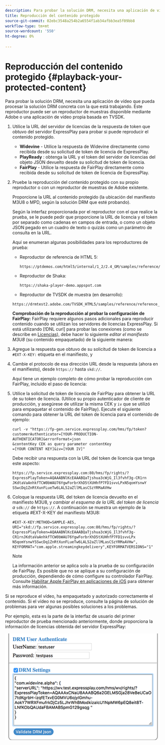 ```yaml
---
description: Para probar la solución DRM, necesita una aplicación de vídeo que pueda procesar la solución DRM concreta con la que está trabajando. Este reproductor puede ser un reproductor de muestras disponible mediante Adobe o una aplicación de vídeo propia basada en TVSDK.
title: Reproducción del contenido protegido
source-git-commit: 02ebc3548a254b2a6554f1ab34afbb3ea5f09bb8
workflow-type: tm+mt
source-wordcount: '550'
ht-degree: 0%

---
```


# Reproducción del contenido protegido {#playback-your-protected-content}

Para probar la solución DRM, necesita una aplicación de vídeo que pueda procesar la solución DRM concreta con la que está trabajando. Este reproductor puede ser un reproductor de muestras disponible mediante Adobe o una aplicación de vídeo propia basada en TVSDK.

1. Utilice la URL del servidor de licencias de la respuesta de token que obtuvo del servidor ExpressPlay para probar si puede reproducir el contenido protegido.

   * **Widevine** - Utilice la respuesta de Widevine directamente como recibida desde su solicitud de token de licencia de ExpressPlay.
   * **PlayReady** : obtenga la URL y el token del servidor de licencias del objeto JSON devuelto desde su solicitud de token de licencia.
   * **FairPlay** - Utilice la respuesta de FairPlay directamente como recibida desde su solicitud de token de licencia de ExpressPlay.

1. Pruebe la reproducción del contenido protegido con su propio reproductor o con un reproductor de muestras de Adobe existente.

   Proporcione la URL al contenido protegido (la ubicación del manifiesto M3U8 o MPD, según la solución DRM que esté probando).

   Según la interfaz proporcionada por el reproductor con el que realice la prueba, se le puede pedir que proporcione la URL de licencia y el token por separado como cadenas en campos de entrada, o como un objeto JSON pegado en un cuadro de texto o quizás como un parámetro de consulta en la URL.

   Aquí se enumeran algunas posibilidades para los reproductores de prueba:

   * Reproductor de referencia de HTML 5:

     ```
     https://ptdemos.com/html5/internal/1_2/2.4_GM/samples/reference/reference_player.html
     ```

   * Reproductor de Shaka:

     ```
     https://shaka-player-demo.appspot.com
     ```

   * Reproductor de TVSDK de muestra (en desarrollo):

   ```
   https://drmtest2.adobe.com/TVSDK_HTML5/samples/reference/reference_player.html
   ```

   **Comprobación de la reproducción al probar la configuración de FairPlay:** FairPlay requiere algunos pasos adicionales para reproducir contenido cuando se utilizan los servidores de licencias ExpressPlay. Si está utilizando [!DNL curl] para probar las conexiones (como se describe en [Licencias](../../multi-drm-workflows/quick-start/handle-the-licensing.md)), debe hacer lo siguiente *editar el manifiesto M3U8* (su contenido empaquetado) de la siguiente manera:

1. Agregue la respuesta que obtuvo de su solicitud de token de licencia a `#EXT-X-KEY:` etiqueta en el manifiesto, y
1. Cambie el protocolo de esa dirección URL desde la respuesta (ahora en el manifiesto), desde `https://` hasta `skd://`.

   Aquí tiene un ejemplo completo de cómo probar la reproducción con FairPlay, incluido el paso de licencia:

1. Utilice la solicitud de token de licencia de FairPlay para obtener la URL de su token de licencia. (Utilice su propio autenticador de cliente de producción, y asegúrese de utilizar la misma CEK y `iv` que se utilizó para empaquetar el contenido de FairPlay). Ejecute el siguiente comando para obtener la URL del token de licencia para el contenido de ejemplo:

   ```
   curl -v "https://fp-gen.service.expressplay.com/hms/fp/token? 
   customerAuthenticator=[YOUR-PRODUCTION-AUTHENTICATOR]&errorFormat=json 
   &contentKey CEK as query parameter contentKey 
   =[YOUR CONTENT KEY]&iv=[YOUR IV]"
   ```

   Debe recibir una respuesta con la URL del token de licencia que tenga este aspecto:

   ```
   https://fp.service.expressplay.com:80/hms/fp/rights/? 
   ExpressPlayToken=AQAAABNlKcEAAABQaTjshua3cWjG_Il3fvhf3g-CR1rn 
   JKdtaVaAnhkfTCW0bWAU76YgwForbrXhD5tXUHhfP7FD1svvLPxN5qomYsnwY 
   SSwcDq1ZnRtXunFLueTw6LAL52aZllMLasCSzYRMaAVHw 
   ```

1. Coloque la respuesta URL del token de licencia devuelto en el manifiesto M3U8, y *cambiar el esquema de la URL del token de licencia a* `sdk://` de `https://`. A continuación se muestra un ejemplo de la etiqueta #EXT-X-KEY del manifiesto M3U8:

   ```
   #EXT-X-KEY:METHOD=SAMPLE-AES, 
   URI="skd://fp.service.expressplay.com:80/hms/fp/rights/? 
   ExpressPlayToken=AQAAABNlKcEAAABQaTjshua3cWjG_Il3fvhf3g- 
   CR1rnJKdtaVaAnhkfTCW0bWAU76YgwForbrXhD5tXUHhfP7FD1svvLPx 
   N5qomYsnwYSSwcDq1ZnRtXunFLueTw6LAL52aZllMLasCSzYRMaAVHw", 
   KEYFORMAT="com.apple.streamingkeydelivery",KEYFORMATVERSIONS="1"
   ```

   >[!NOTE]
   >
   >La información anterior se aplica solo a la prueba de su configuración de FairPlay. Es posible que no se aplique a su configuración de producción, dependiendo de cómo configure su controlador FairPlay. Consulte [Habilitar Apple FairPlay en aplicaciones de iOS](../../../programming/tvsdk-3x-ios-prog/ios-3x-drm-content-security/ios-3x-apple-fairplay-tvsdk.md) para obtener más información.

Si se reproduce el vídeo, ha empaquetado y autorizado correctamente el contenido. Si el vídeo no se reproduce, consulte la página de solución de problemas para ver algunas posibles soluciones a los problemas.

<!--<a id="example_603D92A1F3924467B5D66EC862B8F59C"></a>-->

Por ejemplo, esta es la parte de la interfaz de usuario del primer reproductor de prueba mencionado anteriormente, donde proporciona la información de licencias obtenida del servidor ExpressPlay:

<!--<a id="fig_zjy_q2c_rw"></a>-->

![](assets/sample-player-drm-settings-web.png)
